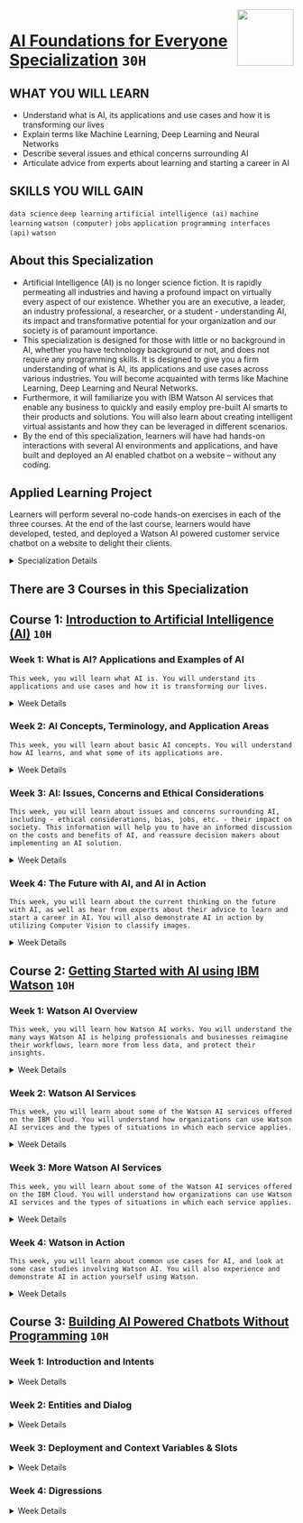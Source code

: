 <img align="right" width="100" height="100" src="https://github.com/cs-MohamedAyman/Coursera-Specializations/blob/master/organizations-logos/ibm.jpg">

# [AI Foundations for Everyone Specialization](https://www.coursera.org/specializations/ai-foundations-for-everyone) `30H`

## WHAT YOU WILL LEARN
- Understand what is AI, its applications and use cases and how it is transforming our lives
- Explain terms like Machine Learning, Deep Learning and Neural Networks
- Describe several issues and ethical concerns surrounding AI
- Articulate advice from experts about learning and starting a career in AI

## SKILLS YOU WILL GAIN
`data science` `deep learning` `artificial intelligence (ai)` `machine learning` `watson (computer)` `jobs` `application programming interfaces (api)` `watson`

## About this Specialization
- Artificial Intelligence (AI) is no longer science fiction. It is rapidly permeating all industries and having a profound impact on virtually every aspect of our existence. Whether you are an executive, a leader, an industry professional, a researcher, or a student - understanding AI, its impact and transformative potential for your organization and our society is of paramount importance.
- This specialization is designed for those with little or no background in AI, whether you have technology background or not, and does not require any programming skills. It is designed to give you a firm understanding of what is AI, its applications and use cases across various industries. You will become acquainted with terms like Machine Learning, Deep Learning and Neural Networks.
- Furthermore, it will familiarize you with IBM Watson AI services that enable any business to quickly and easily employ pre-built AI smarts to their products and solutions. You will also learn about creating intelligent virtual assistants and how they can be leveraged in different scenarios.
- By the end of this specialization, learners will have had hands-on interactions with several AI environments and applications, and have built and deployed an AI enabled chatbot on a website – without any coding.

## Applied Learning Project
Learners will perform several no-code hands-on exercises in each of the three courses. At the end of the last course, learners would have developed, tested, and deployed a Watson AI powered customer service chatbot on a website to delight their clients.

<details>
	<summary>Specialization Details</summary>

- In the first course you will learn what Artificial Intelligence (AI) is, explore use cases and applications of AI, understand AI concepts and terms like machine learning, deep learning and neural networks. You will be exposed to various issues and concerns surrounding AI such as ethics and bias, & jobs, and get advice from experts about learning and starting a career in AI.  You will also demonstrate AI in action with a mini project.

- This course does not require any programming or computer science expertise and is designed to introduce the basics of AI to anyone whether you have a technical background or not.

- In the second course you will learn how to quickly and easily get started with Artificial Intelligence using IBM Watson. You will understand how Watson works, become familiar with its use cases and real life client examples, and be introduced to several of Watson AI services from IBM that enable anyone to easily apply AI and build smart apps. You will also work with several Watson services to demonstrate AI in action.

- This course does not require any programming or computer science expertise and is designed for anyone whether you have a technical background or not.

- The third course will teach you how to create useful chatbots without the need to write any code.

- Leveraging IBM Watson's Natural Language Processing capabilities, you'll learn how to plan, implement, test, and deploy chatbots that delight your users, rather than frustrate them.

- True to our promise of not requiring any code, you'll learn how to visually create chatbots with Watson Assistant (formerly Watson Conversation) and how to deploy them on your own website through a handy WordPress plugin. Don't have a website? No worries, one will be provided to you.

- Chatbots are a hot topic in our industry and are about to go big. New jobs requiring this specific skill are being added every day, consultants demand premium rates, and the interest in chatbots is quickly exploding.

- Gartner predicts that by 2020, 85% of customer interactions with the enterprise will be through automated means (that's chatbots and related technologies).

- Here is your chance to learn this highly in demand set of skills with a gentle introduction to the topic that leaves no stone unturned.

</details>

## There are 3 Courses in this Specialization

## Course 1: [Introduction to Artificial Intelligence (AI)](https://www.coursera.org/learn/introduction-to-ai) `10H`

### Week 1: What is AI? Applications and Examples of AI
```This week, you will learn what AI is. You will understand its applications and use cases and how it is transforming our lives.```

<details>
      <summary>Week Details</summary>
<br>

- Welcome
  - Reading: Who should take this course?
- What is AI?
  - Video: Introducing AI
  - Video: What is AI?
  - Video: Optional: Tanmay’s journey and take on AI
  - Reading: Lesson Summary
- Impact of AI: Applications and Examples
  - Video: Impact and Examples of AI
  - Video: Optional: Application Domains for AI
  - Video: Some Applications of AI
  - Video: Optional: More Applications of AI
  - Video: Famous applications of AI from IBM
  - Reading: Lesson Summary
- Week 1 Quiz
  - Quiz: Graded: What is AI? Applications and Examples of AI
</details>

### Week 2: AI Concepts, Terminology, and Application Areas
```This week, you will learn about basic AI concepts. You will understand how AI learns, and what some of its applications are.```

<details>
      <summary>Week Details</summary>
<br>

- AI Introduction
  - Video: Cognitive Computing (Perception, Learning, Reasoning)
  - Reading: Lesson Summary
- Machine Learning, Deep Learning, Neural Networks
  - Video: Terminology and Related Concepts
  - Video: Machine Learning
  - Video: Machine Learning Techniques and Training
  - Video: Deep Learning
  - Video: Neural Networks
  - Reading: Hands on Lab: Paint with AI
  - Reading: Lesson Summary
- AI Application Areas
  - Video: Key Fields of Application in AI
  - Video: Natural Language Processing, Speech, Computer Vision
  - Video: Self Driving Cars
  - Reading: Hands On Lab: Computer Vision
  - Reading: Lesson Summary
- Week 2 Quiz
  - Quiz: Graded: AI Concepts, Terminology, and Application Areas
</details>

### Week 3: AI: Issues, Concerns and Ethical Considerations
```This week, you will learn about issues and concerns surrounding AI, including - ethical considerations, bias, jobs, etc. - their impact on society. This information will help you to have an informed discussion on the costs and benefits of AI, and reassure decision makers about implementing an AI solution.```

<details>
      <summary>Week Details</summary>
<br>

- AI and Ethics, Jobs, Bias
  - Video: Issues and Concerns around AI
  - Video: AI and Ethical Concerns
  - Video: AI and Bias
  - Video: AI: Ethics, Bias, and Trust
  - Reading: [Optional] Hands On Lab: Detect the Bias
  - Video: Jobs and AI
  - Video: Employment and AI
  - Reading: AI working for good
  - Reading: Principles for ethical AI
  - Practice Quiz: Review Questions for Readings (Not Graded)
  - Reading: Lesson Summary
- Week 3 Quiz
  - Quiz: Graded: AI Issues, Ethics and Bias
</details>

### Week 4: The Future with AI, and AI in Action
```This week, you will learn about the current thinking on the future with AI, as well as hear from experts about their advice to learn and start a career in AI. You will also demonstrate AI in action by utilizing Computer Vision to classify images.```

<details>
      <summary>Week Details</summary>
<br>

- Our Future with AI
  - Video: The evolution and future of AI
  - Reading: What’s next for AI?
  - Video: Future with AI
  - Reading: What will our society look like when AI is everywhere?
  - Reading: Lesson Summary
- Your Future with AI
  - Video: The AI Ladder - The Journey for Adopting AI Successfully
  - Video: Advice for a career in AI
  - Video: Hotbeds of AI Innovation
  - Video: Tanmay’s Advice to Learn AI
  - Video: Polong’s Advice for a Job in AI
  - Reading: Lesson Summary
- AI in Action: Using Computer Vision to Classify Images
  - Reading: Introduction to the Hands-on Exercise
  - Reading: Hands on Lab: Classify your images with AI!
- Final Assignment
  - Quiz: Final Assignment Part One
  - Peer-graded Assignment: Final Assignment Part Two
  - Review Your Peers: Final Assignment Part Two
- Conclusion
  - Reading: Conclusion and Next Steps
</details>

## Course 2: [Getting Started with AI using IBM Watson](https://www.coursera.org/learn/ai-with-ibm-watson) `10H`

### Week 1: Watson AI Overview
```This week, you will learn how Watson AI works. You will understand the many ways Watson AI is helping professionals and businesses reimagine their workflows, learn more from less data, and protect their insights.```

<details>
      <summary>Week Details</summary>
<br>

- Welcome
  - Reading: Who should take this course?
  - Video: Introduction to the course
- Let’s Put Smart to Work
  - Video: Watson - The AI for Business
  - Video: How Watson Works
  - Reading: Lesson Summary
- Watson for AI Professionals
  - Video: Enriching Customer Service
  - Video: Intelligent Chatbots, Virtual Assistants, and IBM Watson
  - Video: Assisting in Compliance Oriented Business Processes
  - Video: Making Data and AI Accessible to All
  - Reading: Lesson Summary
- Ways Watson Can Help Your Business
  - Video: 3 Ways Watson Can Help Your Business
  - Video: What Differentiates Consumer and Business AI Systems
  - Video: Getting Started on your AI Journey
  - Reading: Lesson Summary
- Quiz
  - Practice Quiz: Practice: Watson AI Overview
  - Quiz: Graded: Watson AI Overview
</details>

### Week 2: Watson AI Services
```This week, you will learn about some of the Watson AI services offered on the IBM Cloud. You will understand how organizations can use Watson AI services and the types of situations in which each service applies.```

<details>
      <summary>Week Details</summary>
<br>

- Introduction to Watson Services
  - Video: Introduction to Watson Services
  - Video: A Few Watson Services
  - Reading: Lesson Summary
- AI Assistant
  - Video: Intelligent Chatbots, Virtual Assistants and IBM Watson
  - Video: Watson Assistant
  - Reading: Lesson Summary
- Knowledge
  - Video: Watson Discovery
  - Reading: Hands On Lab: Watson Discovery
  - Video: Watson Natural Language Understanding
  - Reading: Hands On Lab: Watson Natural Language Understanding
  - Video: Watson Knowledge Studio
  - Reading: Hands On Lab: Watson Knowledge Studio
  - Reading: Lesson Summary
- Speech
  - Video: Watson Speech to Text
  - Reading: Hands On Lab: Watson Speech to Text
  - Video: Watson Text to Speech
  - Reading: Lesson Summary
- Language
  - Video: Watson Language Translator
  - Video: Watson Natural Language Classifier
  - Reading: Lesson Summary
- Quiz
  - Practice Quiz: Practice: Watson AI Services
  - Quiz: Graded: Watson AI Services
</details>

### Week 3: More Watson AI Services
```This week, you will learn about some of the Watson AI services offered on the IBM Cloud. You will understand how organizations can use Watson AI services and the types of situations in which each service applies.```

<details>
      <summary>Week Details</summary>
<br>

- Data
  - Video: Watson Studio
  - Video: Watson Machine Learning
  - Video: Watson Knowledge Catalog
  - Video: Watson OpenScale
  - Reading: Lesson Summary
- Vision
  - Video: Computer Vision, Its Applications, and IBM Watson
  - Video: Watson Visual Recognition
  - Reading: Hands On Lab: Visual Recognition
  - Reading: Lesson Summary
- Empathy
  - Video: Watson Personality Insights
  - Video: Watson Tone Analyser
  - Reading: Lesson Summary
- Compliance
  - Video: Watson Compare and Comply
  - Reading: Lesson Summary
- Quiz
  - Practice Quiz: Practice: More Watson AI Services
  - Quiz: Graded: More Watson AI Services
</details>

### Week 4: Watson in Action
```This week, you will learn about common use cases for AI, and look at some case studies involving Watson AI. You will also experience and demonstrate AI in action yourself using Watson.```

<details>
      <summary>Week Details</summary>
<br>

- Introduction to Watson Services
  - Video: Introduction to Watson Services
- Watson Use Cases
  - Video: Watson at Work
  - Video: Watson Use Cases
  - Reading: Watson in Use at Bradesco
  - Video: Optional: Watson for Oncology, Clinical Trial Matching, and Genomics
  - Reading: Watson in use at Coca-Cola Company
  - Video: Watson at ADNOC
  - Reading: Watson in use at KONE
  - Video: Watson at LivePerson
  - Reading: Watson in use at Woodside
  - Video: Watson at Hilton
  - Reading: Lesson Summary
- Quiz
  - Practice Quiz: Practice: Watson in Action
  - Quiz: Graded: Watson in Action
- Watson in Action: Analyzing documents with Watson Discovery
  - Reading: Exercise: Analyzing documents with Watson Discovery!
  - Quiz: Graded: Analyzing documents with Watson Discovery!
</details>

## Course 3: [Building AI Powered Chatbots Without Programming](https://www.coursera.org/learn/building-ai-powered-chatbots) `10H`

### Week 1: Introduction and Intents

<details>
      <summary>Week Details</summary>
<br>

- General Information
  - Reading: General Information
- Syllabus
  - Reading: Syllabus
- Introduction to Chatbots
  - Video: Welcome
  - Video: Introduction to Chatbots
  - Video: Chatbots are Trending
  - Reading: Leader of the industry
  - Reading: Lab 1: Create an instance of Watson Assistant
  - Quiz: Module 1 Quiz: Introduction
  - Reading: What's Next
- Working with Intents
  - Video: Understanding Intents
  - Reading: Lab 2: Create Intents
  - Reading: Lab 3: Import Intents
  - Quiz: Module 2 Quiz: Intents
  - Reading: What's Next
</details>

### Week 2: Entities and Dialog

<details>
      <summary>Week Details</summary>
<br>

- Working with Entities
  - Video: Understanding Entities
  - Reading: Lab 4: Create Entities
  - Reading: Lab 5: Import and Export Entities
  - Quiz: Module 3 Quiz: Entities
  - Reading: What's Next
- Defining the Dialog
  - Video: Putting it All Together
  - Video: Building User-Friendly Chatbots
  - Reading: Lab 6: Implement the Dialog
  - Reading: Lab 7: Define Domain-Specific Intents
  - Quiz: Module 4 Quiz: Dialog
  - Reading: What's Next
</details>

### Week 3: Deployment and Context Variables & Slots

<details>
      <summary>Week Details</summary>
<br>

- Deploying your Chatbot
  - Video: Deploying a WordPress Site
  - Reading: Lab 8: Add a preview and retrieve your credentials
  - Ungraded External Tool: Ungraded External ToolGenerate a WordPress site
  - Reading: Lab 9: Deploy your Chatbot
  - Quiz: Module 5 Quiz: Deployment
  - Reading: What's Next
- Advanced Concepts - Part 1
  - Video: Working with Context Variables and Slots
  - Reading: Lab 10: Explore Context Variables
  - Reading: Lab 11: Master Slots
  - Quiz: Module 6 Quiz: Context Variables & Slots
  - Reading: What's Next
</details>

### Week 4: Digressions

<details>
      <summary>Week Details</summary>
<br>

- Advanced Concepts - Part 2
  - Video: Understanding Digressions
  - Reading: Lab 12: Enable Digressions
  - Reading: Lab 13: Get to know the Analytics tab
  - Reading: Watson Assistant in the Private Cloud
  - Quiz: Module 7 Quiz: Digressions
- Conclusion
  - Video: Conclusion
  - Reading: Make money with this great offer from IBM
- Final Exam
  - Quiz: Final Exam
  - Video: Final words of advice
  - Practice Quiz: Opt-in to receive your badge!
</details>
